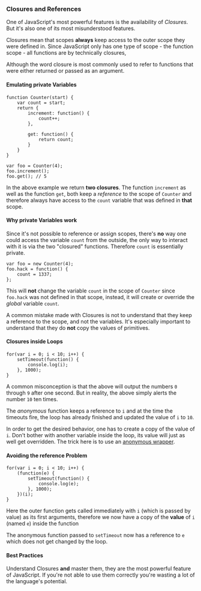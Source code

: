 ### Closures and References

One of JavaScript's most powerful features is the availability of *Closures*.
But it's also one of its most misunderstood features.

Closures mean that scopes **always** keep access to the outer scope they were
defined in. Since JavaScript only has one type of scope - the function scope - 
all functions are by technically closures,

Although the word closure is most commonly used to refer to functions that were 
either returned or passed as an argument.

#### Emulating private Variables

    function Counter(start) {
        var count = start;
        return {
            increment: function() {
                count++;
            },

            get: function() {
                return count;
            }
        }
    }

    var foo = Counter(4);
    foo.increment();
    foo.get(); // 5

In the above example we return **two closures**. The function `increment` as well
as the function `get`, both keep a *reference* to the scope of  `Counter` and 
therefore always have access to the `count` variable that was defined in **that**
scope.

#### Why private Variables work

Since it's not possible to reference or assign scopes, there's **no** way one 
could access the variable `count` from the outside, the only way to interact with it
is via the two "closured" functions. Therefore `count` is essentially private.

    var foo = new Counter(4);
    foo.hack = function() {
        count = 1337;
    };

This will **not** change the variable `count` in the scope of `Counter` since 
`foo.hack` was not defined in that scope, instead, it will create or override the
*global* variable `count`.

A common mistake made with Closures is not to understand that they keep
a reference to the scope, and not the variables. It's especially important to
understand that they do **not** copy the values of primitives.

#### Closures inside Loops

    for(var i = 0; i < 10; i++) {
        setTimeout(function() {
            console.log(i);  
        }, 1000);
    }

A common misconception is that the above will output the numbers `0` through
`9` after one second. But in reality, the above simply alerts the number `10` ten
times.

The *anonymous* function keeps a reference to `i` and at the time the timeouts 
fire, the loop has already finished and updated the value of `i` to `10`.

In order to get the desired behavior, one has to create a copy of the value of 
`i`. Don't bother with another variable inside the loop, its value will just as 
well get overridden. The trick here is to use an [anonymous
wrapper](#scopes).

#### Avoiding the reference Problem

    for(var i = 0; i < 10; i++) {
        (function(e) {
            setTimeout(function() {
                console.log(e);  
            }, 1000);
        })(i);
    }

Here the outer function gets called immediately with `i` (which is passed by 
value) as its first arguments, therefore we now have a copy of the **value** of 
`i` (named `e`) inside the function

The anonymous function passed to `setTimeout` now has a reference to `e` which
does not get changed by the loop.

#### Best Practices
Understand Closures **and** master them, they are the most powerful feature of
JavaScript. If you're not able to use them correctly you're wasting a lot of the
language's potential.


